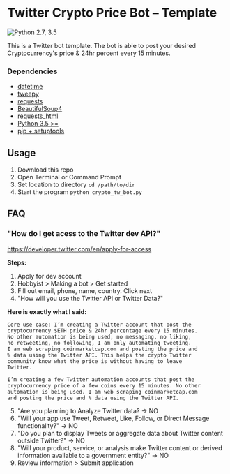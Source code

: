 # Twitter Crypto Price Bot – Template
![Python 2.7, 3.5](https://img.shields.io/badge/Python-2.7%2C%203.5%2B-3776ab.svg)

This is a Twitter bot template. The bot is able to post your desired Cryptocurrency's price & 24hr percent every 15 minutes.

### Dependencies
- [datetime](https://docs.python.org/3/library/datetime.html)
- [tweepy](https://www.tweepy.org/)
- [requests](https://docs.python-requests.org/en/master/)
- [BeautifulSoup4](https://pypi.org/project/beautifulsoup4/)
- [requests_html](https://pypi.org/project/requests-html/)
- [Python 3.5 >=](https://www.python.org/downloads/)
- [pip + setuptools](https://pip.pypa.io/en/stable/installing/)

## Usage
1. Download this repo
2. Open Terminal or Command Prompt
3. Set location to directory ``cd /path/to/dir``
4. Start the program ``python crypto_tw_bot.py``

## FAQ

### "How do I get acess to the Twitter dev API?"

https://developer.twitter.com/en/apply-for-access

**Steps:**
1. Apply for dev account
2. Hobbyist > Making a bot > Get started
3. Fill out email, phone, name, country. Click next
4. "How will you use the Twitter API or Twitter Data?"

**Here is exactly what I said:**
```
Core use case: I’m creating a Twitter account that post the
cryptocurrency $ETH price & 24hr percentage every 15 minutes.
No other automation is being used, no messaging, no liking,
no retweeting, no following, I am only automating tweeting.
I am web scraping coinmarketcap.com and posting the price and
% data using the Twitter API. This helps the crypto Twitter
community know what the price is without having to leave
Twitter.

I’m creating a few Twitter automation accounts that post the
cryptocurrency price of a few coins every 15 minutes. No other
automation is being used. I am web scraping coinmarketcap.com
and posting the price and % data using the Twitter API.
```

5. "Are you planning to Analyze Twitter data? -> NO
6. "Will your app use Tweet, Retweet, Like, Follow, or Direct Message functionality?" -> NO
7. "Do you plan to display Tweets or aggregate data about Twitter content outside Twitter?" -> NO
8. "Will your product, service, or analysis make Twitter content or derived information available to a government entity?" -> NO
9. Review information > Submit application
